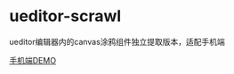# ueditor-scrawl
ueditor编辑器内的canvas涂鸦组件独立提取版本，适配手机端

[手机端DEMO](https://imwalson.github.io/ueditor-scrawl/scrawl_mobile.html)
